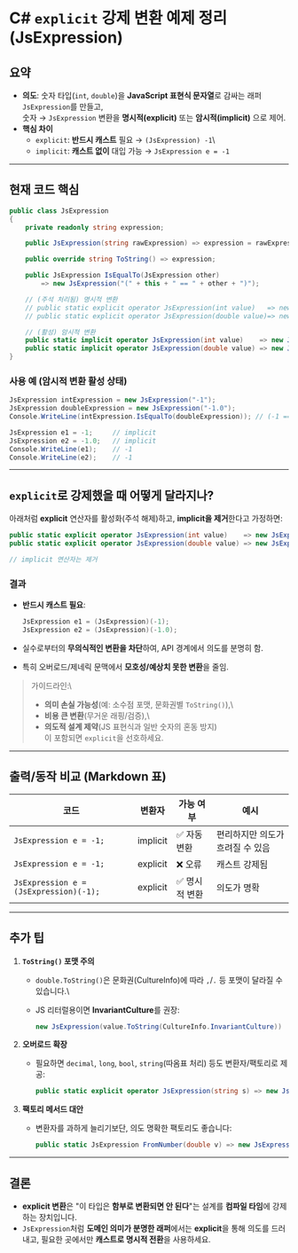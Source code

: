 # C# `explicit` 강제 변환 예제 정리 (JsExpression)

## 요약

-   **의도**: 숫자 타입(`int`, `double`)을 **JavaScript 표현식
    문자열**로 감싸는 래퍼 `JsExpression`를 만들고,\
    숫자 → `JsExpression` 변환을 **명시적(explicit)** 또는
    **암시적(implicit)** 으로 제어.
-   **핵심 차이**
    -   `explicit`: **반드시 캐스트** 필요 → `(JsExpression) -1`\
    -   `implicit`: **캐스트 없이** 대입 가능 → `JsExpression e = -1`

------------------------------------------------------------------------

## 현재 코드 핵심

``` csharp
public class JsExpression
{
    private readonly string expression;

    public JsExpression(string rawExpression) => expression = rawExpression;

    public override string ToString() => expression;

    public JsExpression IsEqualTo(JsExpression other)
        => new JsExpression("(" + this + " == " + other + ")");

    // (주석 처리됨) 명시적 변환
    // public static explicit operator JsExpression(int value)   => new JsExpression(value.ToString());
    // public static explicit operator JsExpression(double value)=> new JsExpression(value.ToString());

    // (활성) 암시적 변환
    public static implicit operator JsExpression(int value)    => new JsExpression(value.ToString());
    public static implicit operator JsExpression(double value) => new JsExpression(value.ToString());
}
```

### 사용 예 (암시적 변환 활성 상태)

``` csharp
JsExpression intExpression = new JsExpression("-1");
JsExpression doubleExpression = new JsExpression("-1.0");
Console.WriteLine(intExpression.IsEqualTo(doubleExpression)); // (-1 == -1.0)

JsExpression e1 = -1;     // implicit
JsExpression e2 = -1.0;   // implicit
Console.WriteLine(e1);    // -1
Console.WriteLine(e2);    // -1
```

------------------------------------------------------------------------

## `explicit`로 강제했을 때 어떻게 달라지나?

아래처럼 **explicit** 연산자를 활성화(주석 해제)하고, **implicit을
제거**한다고 가정하면:

``` csharp
public static explicit operator JsExpression(int value)    => new JsExpression(value.ToString());
public static explicit operator JsExpression(double value) => new JsExpression(value.ToString());

// implicit 연산자는 제거
```

### 결과

-   **반드시 캐스트 필요**:

    ``` csharp
    JsExpression e1 = (JsExpression)(-1);
    JsExpression e2 = (JsExpression)(-1.0);
    ```

-   실수로부터의 **무의식적인 변환을 차단**하여, API 경계에서 의도를
    분명히 함.

-   특히 오버로드/제네릭 문맥에서 **모호성/예상치 못한 변환**을 줄임.

> 가이드라인:\
> - **의미 손실 가능성**(예: 소수점 포맷, 문화권별 `ToString()`),\
> - **비용 큰 변환**(무거운 래핑/검증),\
> - **의도적 설계 제약**(JS 표현식과 일반 숫자의 혼동 방지)\
> 이 포함되면 `explicit`을 선호하세요.

------------------------------------------------------------------------

## 출력/동작 비교 (Markdown 표)

| 코드                           | 변환자   | 가능 여부   | 예시                          |
|--------------------------------|----------|-------------|-------------------------------|
| `JsExpression e = -1;`         | implicit | ✅ 자동 변환 | 편리하지만 의도가 흐려질 수 있음 |
| `JsExpression e = -1;`         | explicit | ❌ 오류     | 캐스트 강제됨                  |
| `JsExpression e = (JsExpression)(-1);` | explicit | ✅ 명시적 변환 | 의도가 명확                     |

------------------------------------------------------------------------

## 추가 팁

1.  **`ToString()` 포맷 주의**
    -   `double.ToString()`은 문화권(CultureInfo)에 따라 `,`/`.` 등
        포맷이 달라질 수 있습니다.\

    -   JS 리터럴용이면 **InvariantCulture**를 권장:

        ``` csharp
        new JsExpression(value.ToString(CultureInfo.InvariantCulture))
        ```
2.  **오버로드 확장**
    -   필요하면 `decimal`, `long`, `bool`, `string`(따옴표 처리) 등도
        변환자/팩토리로 제공:

        ``` csharp
        public static explicit operator JsExpression(string s) => new JsExpression($"\"{s}\"");
        ```
3.  **팩토리 메서드 대안**
    -   변환자를 과하게 늘리기보단, 의도 명확한 팩토리도 좋습니다:

        ``` csharp
        public static JsExpression FromNumber(double v) => new JsExpression(v.ToString(CultureInfo.InvariantCulture));
        ```

------------------------------------------------------------------------

## 결론

-   **explicit 변환**은 "이 타입은 **함부로 변환되면 안 된다**"는 설계를
    **컴파일 타임**에 강제하는 장치입니다.
-   `JsExpression`처럼 **도메인 의미가 분명한 래퍼**에서는
    **explicit**을 통해 의도를 드러내고, 필요한 곳에서만 **캐스트로
    명시적 전환**을 사용하세요.
